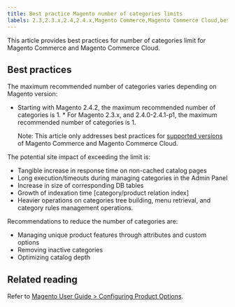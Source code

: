 ```yaml
---
title: Best practice Magento number of categories limits
labels: 2.3,2.3.x,2.4,2.4.x,Magento Commerce,Magento Commerce Cloud,best practices,category,index,performance,products
---
```


This article provides best practices for number of categories limit for Magento Commerce and Magento Commerce Cloud.

## Best practices

The maximum recommended number of categories varies depending on Magento version:

* Starting with Magento 2.4.2, the maximum recommended number of categories is 1. * For Magento 2.3.x, and 2.4.0-2.4.1-p1, the maximum recommended number of categories is 1. <p class="info">Note: This article only addresses best practices for <a href="https://magento.com/sites/default/files/magento-software-lifecycle-policy.pdf">supported versions</a> of Magento Commerce and Magento Commerce Cloud.</p>

The potential site impact of exceeding the limit is:

* Tangible increase in response time on non-cached catalog pages
* Long execution/timeouts during managing categories in the Admin Panel
* Increase in size of corresponding DB tables
* Growth of indexation time \[category/product relation index\]
* Heavier operations on categories tree building, menu retrieval, and category rules management operations.

Recommendations to reduce the number of categories are:

* Managing unique product features through attributes and custom options
* Removing inactive categories
* Optimizing catalog depth

## Related reading

Refer to [Magento User Guide > Configuring Product Options](https://docs.magento.com/user-guide/catalog/inventory-product-stock-options.html).